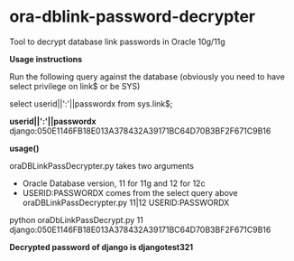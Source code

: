 ora-dblink-password-decrypter
=============================

Tool to decrypt database link passwords in Oracle 10g/11g

**Usage instructions**

Run the following query against the database (obviously you need to have select privilege on link$ or be SYS)

select userid||':'||passwordx from sys.link$;

**userid||':'||passwordx**
django:050E1146FB18E013A378432A39171BC64D70B3BF2F671C9B16


**usage()**

oraDBLinkPassDecrypter.py takes two arguments

- Oracle Database version, 11 for 11g and 12 for 12c
- USERID:PASSWORDX comes from the select query above
 oraDBLinkPassDecrypter.py 11|12 USERID:PASSWORDX

python oraDbLinkPassDecrypt.py 11 django:050E1146FB18E013A378432A39171BC64D70B3BF2F671C9B16

**Decrypted password of django is djangotest321**
